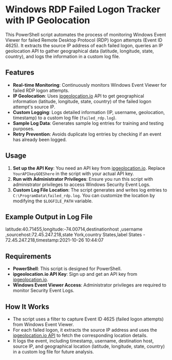 # Windows RDP Failed Logon Tracker with IP Geolocation

This PowerShell script automates the process of monitoring Windows Event Viewer for failed Remote Desktop Protocol (RDP) logon attempts (Event ID 4625). It extracts the source IP address of each failed logon, queries an IP geolocation API to gather geographical data (latitude, longitude, state, country), and logs the information in a custom log file.

## Features
- **Real-time Monitoring**: Continuously monitors Windows Event Viewer for failed RDP logon attempts.
- **IP Geolocation**: Uses [ipgeolocation.io](https://ipgeolocation.io/) API to get geographical information (latitude, longitude, state, country) of the failed logon attempt's source IP.
- **Custom Logging**: Logs detailed information (IP, username, geolocation, timestamp) to a custom log file (`failed_rdp.log`).
- **Sample Log Data**: Generates sample log entries for training and testing purposes.
- **Retry Prevention**: Avoids duplicate log entries by checking if an event has already been logged.

## Usage
1. **Set up the API Key**: You need an API key from [ipgeolocation.io](https://ipgeolocation.io/). Replace `YourAPIkeyGOEShere` in the script with your actual API key.
2. **Run with Administrator Privileges**: Ensure you run this script with administrator privileges to access Windows Security Event Logs.
3. **Custom Log File Location**: The script generates and writes log entries to `C:\ProgramData\failed_rdp.log`. You can customize the location by modifying the `$LOGFILE_PATH` variable.

## Example Output in Log File
latitude:40.71455,longitude:-74.00714,destinationhost
,username
,sourcehost:72.45.247.218,state
York,country
States,label
States - 72.45.247.218,timestamp:2021-10-26 10:44:07


## Requirements
- **PowerShell**: This script is designed for PowerShell.
- **ipgeolocation.io API Key**: Sign up and get an API key from [ipgeolocation.io](https://ipgeolocation.io/).
- **Windows Event Viewer Access**: Administrator privileges are required to monitor Security Event Logs.

## How It Works
- The script uses a filter to capture Event ID 4625 (failed logon attempts) from Windows Event Viewer.
- For each failed logon, it extracts the source IP address and uses the [ipgeolocation.io API](https://ipgeolocation.io/documentation/ip-geolocation-api.html) to fetch the corresponding location details.
- It logs the event, including timestamp, username, destination host, source IP, and geographical location (latitude, longitude, state, country) in a custom log file for future analysis.

